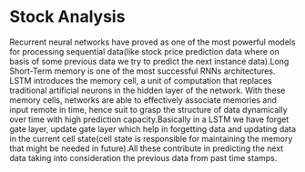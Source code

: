 # Stock Analysis

Recurrent neural networks have proved as one of the most powerful models for processing sequential data(like stock price prediction data where on basis of some previous data we try to predict the next instance data).Long Short-Term memory is one of the most successful RNNs architectures.
LSTM introduces the memory cell, a unit of computation that replaces traditional artificial neurons in the hidden layer of the network. With these memory cells, networks are able to effectively associate memories and input remote in time, hence suit to grasp the structure of data dynamically over time with high prediction capacity.Basically in a LSTM we have forget gate layer, update gate layer which help in forgetting data and updating data in the current cell state(cell state is responsible for maintaining the memory that might be needed in future).All these contribute in predicting the next data taking into consideration the previous data from past time stamps.
